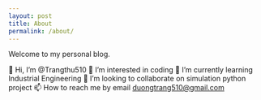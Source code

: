 ```yaml
---
layout: post
title: About
permalink: /about/
---
```


Welcome to my personal blog. 


👋 Hi, I’m @Trangthu510 
👀 I’m interested in coding 
🌱 I’m currently learning Industrial Engineering 
💞️ I’m looking to collaborate on simulation python project 
📫 How to reach me by email duongtrang510@gmail.com
